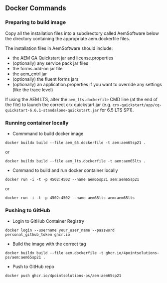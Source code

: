## Docker Commands

### Preparing to build image

Copy all the installation files into a subdirectory called AemSoftware below the directory containing the appropriate aem.dockerfile files. 

The installation files in AemSoftware should include:
* the AEM GA Quickstart jar and license.properties
* (optionally) any service pack jar files 
* the forms add-on jar file
* the aem_cntrl jar
* (optionally) the fluent forms jars
* (optionally) an application.properties if you want to override any settings (like the trace level)

If using the AEM LTS, alter the `aem_lts.dockerfile` CMD line (at the end of the file) to launch the correct crx quickstart jar (e.g. `crx-quickstart/app/cq-quickstart-6.6.1-standalone-quickstart.jar` for 6.5 LTS SP1).

### Running container locally

* Commmand to build docker image

`docker buildx build --file aem_65.dockerfile -t aem:aem65sp21 .`

or

`docker buildx build --file aem_lts.dockerfile -t aem:aem65lts .`

* Command to build and run docker container locally

`docker run -i -t -p 4502:4502 --name aem65sp21 aem:aem65sp21`

or

`docker run -i -t -p 4502:4502 --name aem65lts aem:aem65lts`

### Pushing to GitHub

* Login to GitHub Container Registry

`docker login --username your_user_name --password personal_github_token ghcr.io`

* Build the image with the correct tag

`docker buildx build --file aem.dockerfile -t ghcr.io/4pointsolutions-ps/aem:aem65sp21 .`

* Push to GitHub repo

`docker push ghcr.io/4pointsolutions-ps/aem:aem65sp21`
